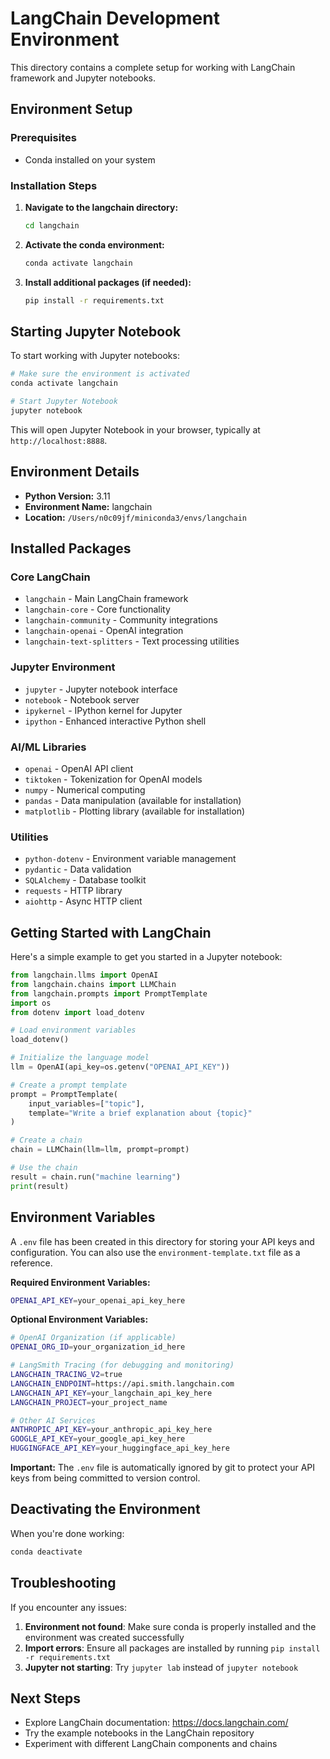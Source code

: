 # LangChain Development Environment

This directory contains a complete setup for working with LangChain framework and Jupyter notebooks.

## Environment Setup

### Prerequisites
- Conda installed on your system

### Installation Steps

1. **Navigate to the langchain directory:**
   ```bash
   cd langchain
   ```

2. **Activate the conda environment:**
   ```bash
   conda activate langchain
   ```

3. **Install additional packages (if needed):**
   ```bash
   pip install -r requirements.txt
   ```

## Starting Jupyter Notebook

To start working with Jupyter notebooks:

```bash
# Make sure the environment is activated
conda activate langchain

# Start Jupyter Notebook
jupyter notebook
```

This will open Jupyter Notebook in your browser, typically at `http://localhost:8888`.

## Environment Details

- **Python Version:** 3.11
- **Environment Name:** langchain
- **Location:** `/Users/n0c09jf/miniconda3/envs/langchain`

## Installed Packages

### Core LangChain
- `langchain` - Main LangChain framework
- `langchain-core` - Core functionality
- `langchain-community` - Community integrations
- `langchain-openai` - OpenAI integration
- `langchain-text-splitters` - Text processing utilities

### Jupyter Environment
- `jupyter` - Jupyter notebook interface
- `notebook` - Notebook server
- `ipykernel` - IPython kernel for Jupyter
- `ipython` - Enhanced interactive Python shell

### AI/ML Libraries
- `openai` - OpenAI API client
- `tiktoken` - Tokenization for OpenAI models
- `numpy` - Numerical computing
- `pandas` - Data manipulation (available for installation)
- `matplotlib` - Plotting library (available for installation)

### Utilities
- `python-dotenv` - Environment variable management
- `pydantic` - Data validation
- `SQLAlchemy` - Database toolkit
- `requests` - HTTP library
- `aiohttp` - Async HTTP client

## Getting Started with LangChain

Here's a simple example to get you started in a Jupyter notebook:

```python
from langchain.llms import OpenAI
from langchain.chains import LLMChain
from langchain.prompts import PromptTemplate
import os
from dotenv import load_dotenv

# Load environment variables
load_dotenv()

# Initialize the language model
llm = OpenAI(api_key=os.getenv("OPENAI_API_KEY"))

# Create a prompt template
prompt = PromptTemplate(
    input_variables=["topic"],
    template="Write a brief explanation about {topic}"
)

# Create a chain
chain = LLMChain(llm=llm, prompt=prompt)

# Use the chain
result = chain.run("machine learning")
print(result)
```

## Environment Variables

A `.env` file has been created in this directory for storing your API keys and configuration. You can also use the `environment-template.txt` file as a reference.

**Required Environment Variables:**
```bash
OPENAI_API_KEY=your_openai_api_key_here
```

**Optional Environment Variables:**
```bash
# OpenAI Organization (if applicable)
OPENAI_ORG_ID=your_organization_id_here

# LangSmith Tracing (for debugging and monitoring)
LANGCHAIN_TRACING_V2=true
LANGCHAIN_ENDPOINT=https://api.smith.langchain.com
LANGCHAIN_API_KEY=your_langchain_api_key_here
LANGCHAIN_PROJECT=your_project_name

# Other AI Services
ANTHROPIC_API_KEY=your_anthropic_api_key_here
GOOGLE_API_KEY=your_google_api_key_here
HUGGINGFACE_API_KEY=your_huggingface_api_key_here
```

**Important:** The `.env` file is automatically ignored by git to protect your API keys from being committed to version control.

## Deactivating the Environment

When you're done working:

```bash
conda deactivate
```

## Troubleshooting

If you encounter any issues:

1. **Environment not found**: Make sure conda is properly installed and the environment was created successfully
2. **Import errors**: Ensure all packages are installed by running `pip install -r requirements.txt`
3. **Jupyter not starting**: Try `jupyter lab` instead of `jupyter notebook`

## Next Steps

- Explore LangChain documentation: https://docs.langchain.com/
- Try the example notebooks in the LangChain repository
- Experiment with different LangChain components and chains
